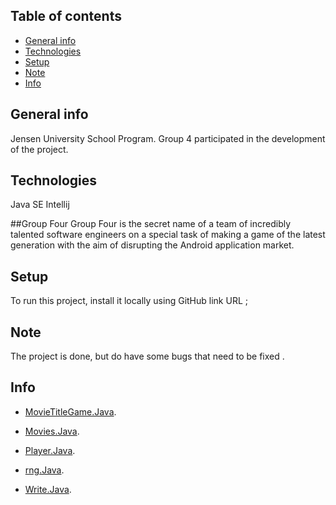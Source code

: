  ## Table of contents
* [General info](#general-info)
* [Technologies](#technologies)
* [Setup](#setup)
* [Note](#note)
* [Info](#info)

## General info
Jensen University School Program.
Group 4 participated in the development of the project.



	    
## Technologies


Java SE
Intellij

##Group Four
Group Four is the secret name of a team of incredibly talented software engineers on a special task 
of making a game of the latest generation with the aim of disrupting the Android application market.

	
## Setup
To run this project, install it locally using GitHub link URL ;


## Note

The project is done, but do have some bugs that need to be fixed .

## Info

 *   [MovieTitleGame.Java](src/MoveTitleGame.java).
 
 *   [Movies.Java](src/Movies.java).
 
  *   [Player.Java](src/Player.java).
  
  *   [rng.Java](src/rng.java).


  *   [Write.Java](src/Write.java).
